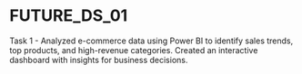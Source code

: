 # FUTURE_DS_01
Task 1 - Analyzed e-commerce data using Power BI to identify sales trends, top products, and high-revenue categories. Created an interactive dashboard with insights for business decisions.
